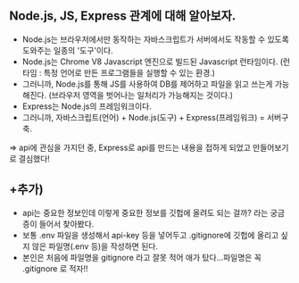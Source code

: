 ## Node.js, JS, Express 관계에 대해 알아보자.

- Node.js는 브라우저에서만 동작하는 자바스크립트가 서버에서도 작동할 수 있도록 도와주는 일종의 '도구'이다.
- Node.js는 Chrome V8 Javascript 엔진으로 빌드된 Javascript 런타임이다. (런타임 : 특정 언어로 만든 프로그램들을 실행할 수 있는 환경.)
- 그러니까, Node.js를 통해 JS를 사용하여 DB를 제어하고 파일을 읽고 쓰는게 가능해진다. (브라우저 영역을 벗어나는 일처리가 가능해지는 것이다.)  
- Express는 Node.js의 프레임워크이다.
- 그러니까, 자바스크립트(언어) + Node.js(도구) + Express(프레임워크) = 서버구축.


=> api에 관심을 가지던 중, Express로 api를 만드는 내용을 접하게 되었고 만들어보기로 결심했다!

## +추가)
- api는 중요한 정보인데 이렇게 중요한 정보를 깃헙에 올려도 되는 걸까? 라는 궁금증이 들어서 찾아봤다.
- 보통 .env 파일을 생성해서 api-key 등을 넣어두고 .gitignore에 깃헙에 올리고 싶지 않은 파일명(.env 등)을 작성하면 된다.
- 본인은 처음에 파일명을 gitignore 라고 잘못 적어 애가 탔다...파일명은 꼭 .gitignore 로 적자!!
